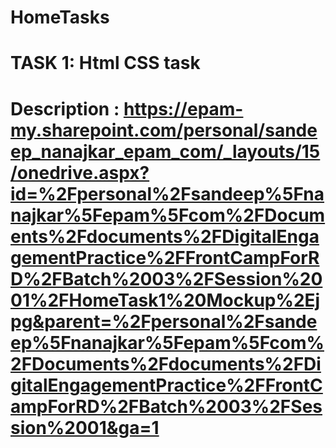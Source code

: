 # HomeTasks
# TASK 1: Html CSS task
# Description : https://epam-my.sharepoint.com/personal/sandeep_nanajkar_epam_com/_layouts/15/onedrive.aspx?id=%2Fpersonal%2Fsandeep%5Fnanajkar%5Fepam%5Fcom%2FDocuments%2Fdocuments%2FDigitalEngagementPractice%2FFrontCampForRD%2FBatch%2003%2FSession%2001%2FHomeTask1%20Mockup%2Ejpg&parent=%2Fpersonal%2Fsandeep%5Fnanajkar%5Fepam%5Fcom%2FDocuments%2Fdocuments%2FDigitalEngagementPractice%2FFrontCampForRD%2FBatch%2003%2FSession%2001&ga=1

